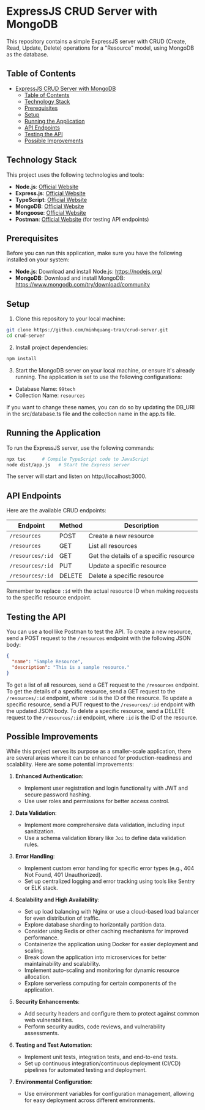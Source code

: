 # ExpressJS CRUD Server with MongoDB

This repository contains a simple ExpressJS server with CRUD (Create, Read, Update, Delete) operations for a "Resource" model, using MongoDB as the database.

## Table of Contents

- [ExpressJS CRUD Server with MongoDB](#expressjs-crud-server-with-mongodb)
  - [Table of Contents](#table-of-contents)
  - [Technology Stack](#technology-stack)
  - [Prerequisites](#prerequisites)
  - [Setup](#setup)
  - [Running the Application](#running-the-application)
  - [API Endpoints](#api-endpoints)
  - [Testing the API](#testing-the-api)
  - [Possible Improvements](#possible-improvements)

## Technology Stack

This project uses the following technologies and tools:

- **Node.js**: [Official Website](https://nodejs.org/)
- **Express.js**: [Official Website](https://expressjs.com/)
- **TypeScript**: [Official Website](https://www.typescriptlang.org/)
- **MongoDB**: [Official Website](https://www.mongodb.com/)
- **Mongoose**: [Official Website](https://mongoosejs.com/)
- **Postman**: [Official Website](https://www.postman.com/) (for testing API endpoints)

## Prerequisites

Before you can run this application, make sure you have the following installed on your system:

* **Node.js**: Download and install Node.js: https://nodejs.org/
* **MongoDB**: Download and install MongoDB: https://www.mongodb.com/try/download/community

## Setup

1. Clone this repository to your local machine:

```bash
git clone https://github.com/minhquang-tran/crud-server.git
cd crud-server
```

2. Install project dependencies:

```bash
npm install
```

3. Start the MongoDB server on your local machine, or ensure it's already running. The application is set to use the following configurations:

* Database Name: `99tech`
* Collection Name: `resources`

If you want to change these names, you can do so by updating the DB_URI in the src/database.ts file and the collection name in the app.ts file.

## Running the Application

To run the ExpressJS server, use the following commands:

```bash
npx tsc      # Compile TypeScript code to JavaScript
node dist/app.js   # Start the Express server
```

The server will start and listen on http://localhost:3000.

## API Endpoints

Here are the available CRUD endpoints:

| Endpoint | Method | Description |
|---|---|---|
| `/resources` | POST | Create a new resource |
| `/resources` | GET | List all resources |
| `/resources/:id` | GET | Get the details of a specific resource |
| `/resources/:id` | PUT | Update a specific resource |
| `/resources/:id` | DELETE | Delete a specific resource |

Remember to replace `:id` with the actual resource ID when making requests to the specific resource endpoint.

## Testing the API

You can use a tool like Postman to test the API. To create a new resource, send a POST request to the `/resources` endpoint with the following JSON body:

```json
{
  "name": "Sample Resource",
  "description": "This is a sample resource."
}
```

To get a list of all resources, send a GET request to the `/resources` endpoint.
To get the details of a specific resource, send a GET request to the `/resources/:id` endpoint, where `:id` is the ID of the resource.
To update a specific resource, send a PUT request to the `/resources/:id` endpoint with the updated JSON body.
To delete a specific resource, send a DELETE request to the `/resources/:id` endpoint, where `:id` is the ID of the resource.

## Possible Improvements

While this project serves its purpose as a smaller-scale application, there are several areas where it can be enhanced for production-readiness and scalability. Here are some potential improvements:

1. **Enhanced Authentication**:
   - Implement user registration and login functionality with JWT and secure password hashing.
   - Use user roles and permissions for better access control.

2. **Data Validation**:
   - Implement more comprehensive data validation, including input sanitization.
   - Use a schema validation library like `Joi` to define data validation rules.

3. **Error Handling**:
   - Implement custom error handling for specific error types (e.g., 404 Not Found, 401 Unauthorized).
   - Set up centralized logging and error tracking using tools like Sentry or ELK stack.

4. **Scalability and High Availability**:
   - Set up load balancing with Nginx or use a cloud-based load balancer for even distribution of traffic.
   - Explore database sharding to horizontally partition data.
   - Consider using Redis or other caching mechanisms for improved performance.
   - Containerize the application using Docker for easier deployment and scaling.
   - Break down the application into microservices for better maintainability and scalability.
   - Implement auto-scaling and monitoring for dynamic resource allocation.
   - Explore serverless computing for certain components of the application.

5. **Security Enhancements**:
   - Add security headers and configure them to protect against common web vulnerabilities.
   - Perform security audits, code reviews, and vulnerability assessments.

6. **Testing and Test Automation**:
   - Implement unit tests, integration tests, and end-to-end tests.
   - Set up continuous integration/continuous deployment (CI/CD) pipelines for automated testing and deployment.

7. **Environmental Configuration**:
   - Use environment variables for configuration management, allowing for easy deployment across different environments.


